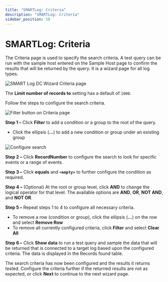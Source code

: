 ```yaml
---
title: "SMARTLog: Criteria"
description: "SMARTLog: Criteria"
sidebar_position: 50
---
```


# SMARTLog: Criteria

The Criteria page is used to specify the search criteria. A test query can be run with the sample
host entered on the Sample Host page to confirm the results that will be returned by the query. It
is a wizard page for all log types.

![SMART Log DC Wizard Criteria page](/images/accessanalyzer/12.0/admin/datacollector/smartlog/criteria.webp)

The **Limit number of records to** setting has a default of `1000`.

Follow the steps to configure the search criteria.

![Filter button on Criteria page](/images/accessanalyzer/12.0/admin/datacollector/smartlog/criteriafilter.webp)

**Step 1 –** Click **Filter** to add a condition or a group to the root of the query.

- Click the ellipsis (**…**) to add a new condition or group under an existing group

![Configure search](/images/accessanalyzer/12.0/admin/datacollector/smartlog/criteriarecordnumber.webp)

**Step 2 –** Click **RecordNumber** to configure the search to look for specific events or a range
of events.

**Step 3 –** Click **equals** and **`<empty>`** to further configure the condition as required.

**Step 4 –** (Optional) At the root or group level, click **AND** to change the logical operator for
that level. The available options are **AND**, **OR**, **NOT AND**, and **NOT OR**.

**Step 5 –** Repeat steps 1 to 4 to configure all necessary criteria.

- To remove a row (condition or group), click the ellipsis (**…**) on the row and select **Remove
  Row**
- To remove all currently configured criteria, click **Filter** and select **Clear All**

**Step 6 –** Click **Show data** to run a test query and sample the data that will be returned that
is connected to a target log based upon the configured criteria. The data is displayed in the
Records found table.

The search criteria has now been configured and the results it returns tested. Configure the
criteria further if the returned results are not as expected, or click **Next** to continue to the
next wizard page.
